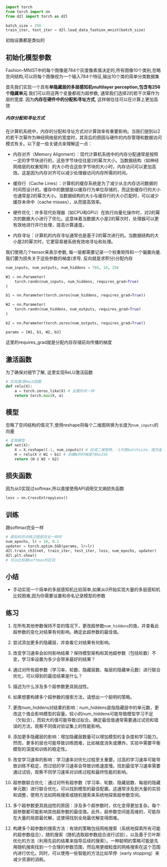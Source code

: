 ```python
import torch  
from torch import nn  
from d2l import torch as d2l  
  
batch_size = 256  
train_iter, test_iter = d2l.load_data_fashion_mnist(batch_size)
```
初始设置都是类似的

## 初始化模型参数

Fashion-MNIST中的每个图像是784个灰度像素值决定的,所有图像10个类别,忽略空间结构,可以将每个图像视为一个输入784个特征,输出10个类的简单分类数据集

首先我们实现一个具有**单隐藏层的多层感知机multilayer perception,包含有256个隐藏单元** 我们可以将这两个变量都视为超参数, 通常我们选择2的若干次幂作为层的宽度. 因为**内存在硬件中的分配和寻址方式**, 这样做往往可以在计算上更加高效

##### 内存分配和寻址方式
在计算机系统中，内存的分配和寻址方式对计算效率有重要影响。当我们提到以2的若干次幂作为神经网络层的宽度时，其背后的原因与硬件的内存管理和数据访问模式有关。以下是一些关键点来理解这一点：

- 内存对齐（Memory Alignment）：现代计算机系统中的内存分配通常是按照一定的字节块进行的，这些字节块往往是2的幂次大小。当数据结构（如神经网络层的权重矩阵）的大小符合这些字节块的大小时，内存访问可以更加高效。这是因为内存对齐可以减少处理器访问内存所需的时间。

- 缓存行（Cache Lines）：计算机的缓存系统是为了减少从主内存访问数据的时间而设计的。缓存中的数据是以缓存行为单位存储的，而这些缓存行的大小也通常是2的幂次大小。当数据结构的大小与缓存行的大小匹配时，可以减少缓存未命中（cache misses），从而提高效率。

- 硬件优化：许多现代处理器（如CPU和GPU）在执行向量化操作时，对2的幂次的数据大小进行了优化。这意味着当数据大小是2的幂次时，处理器可以更有效地进行并行处理，提高计算速度。

- 内存寻址：计算机的内存寻址通常也是基于2的幂次进行的。当数据结构的大小是2的幂次时，它更容易被系统有效地寻址和处理。


我们使用几个tensor来表示参数, 每一层都需要记录一个权重矩阵和一个偏置向量. 我们要为损失关于这些参数的梯度(求导, 反向就是求积分)分配内存
```python
num_inputs, num_outputs, num_hiddens = 784, 10, 256  
  
W1 = nn.Parameter(  
    torch.randn(num_inputs, num_hiddens, requires_grad=True)  
)  
  
b1 = nn.Parameter(torch.zeros(num_hiddens, requires_grad=True))  
  
W2 = nn.Parameter(  
    torch.randn(num_hiddens, num_outputs, requires_grad=True)  
)  
  
b2 = nn.Parameter(torch.zeros(num_outputs, requires_grad=True))  
  
params = [W1, b1, W2, b2]
```
这里的requires_grad就是分配内存存储前向传播的梯度

## 激活函数

为了确保对细节了解, 这里实现ReLU激活函数
```python
# 实现激活ReLU函数  
def relu(X):  
    a = torch.zeros_like(X) # 设置形状一样  
    return torch.max(X, a)
```

## 模型

忽略了空间结构的情况下,使用reshape将每个二维图转换为长度为`num_inputs`的向量
```python
# 实现模型  
def net(X):  
    X = X.reshape((-1, num_inputs)) # 拉成二维矩阵，-1代表batchsize，因为是自动输入  
    H = relu(X @ W1 + b1) # 创建W的时候是786x256  
    return (H @ W2 + b2)
```

## 损失函数

因为从0实现过softmax,所以直接使用API调用交叉熵损失函数
```python
loss = nn.CrossEntropyLoss()
```

## 训练

跟softmax完全一样
```python
# 感知机的训练过程是完全一样的  
num_epochs, lr = 10, 0.1  
updater = torch.optim.SGD(params, lr=lr)  
d2l.train_ch3(net, train_iter, test_iter, loss, num_epochs, updater)  
d2l.plt.show()  
# 可以比较跟softmax的区别
```

## 小结

- 手动实现一个简单的多层感知机比较简单,如果从0开始实现大量的多层感知机比较困难,因为你需要设置和命名记录模型的参数


## 练习

1. 在所有其他参数保持不变的情况下，更改超参数`num_hiddens`的值，并查看此超参数的变化对结果有何影响。确定此超参数的最佳值。
2. 尝试添加更多的隐藏层，并查看它对结果有何影响。
3. 改变学习速率会如何影响结果？保持模型架构和其他超参数（包括轮数）不变，学习率设置为多少会带来最好的结果？
4. 通过对所有超参数（学习率、轮数、隐藏层数、每层的隐藏单元数）进行联合优化，可以得到的最佳结果是什么？
5. 描述为什么涉及多个超参数更具挑战性。
6. 如果想要构建多个超参数的搜索方法，请想出一个聪明的策略。


1. 更改num_hiddens对结果的影响：num_hiddens是指隐藏层中的单元数，更改这个值会影响模型的容量。较小的num_hiddens可能导致模型学习不足（欠拟合），而较大的值可能导致过拟合。确定最佳值通常需要通过试验和错误的方法，观察不同值对验证集上的性能影响。

2. 添加更多隐藏层的影响：增加隐藏层数量可以增加模型的复杂度和学习能力。然而，更多的层也可能导致训练困难，比如梯度消失或爆炸。实验中需要平衡模型的深度和训练的稳定性。

3. 改变学习速率的影响：学习速率对优化过程至关重要。过高的学习速率可能导致训练不稳定，而过低的学习速率会导致训练速度慢。找到最佳学习速率需要通过试验，观察不同学习速率对训练过程和最终性能的影响。

4. 超参数联合优化：通过对所有超参数（学习率、轮数、隐藏层数、每层的隐藏单元数）进行联合优化，可以找到模型的最佳配置。这通常涉及到大量的实验和调整，使用方法如网格搜索或随机搜索来系统地探索超参数空间。

5. 多个超参数更具挑战性的原因：涉及多个超参数时，优化变得更加复杂。每个超参数都可能影响其他超参数的最佳值。此外，超参数空间是高维的，可能存在大量的局部最优解，这使得找到全局最优解变得困难。

6. 构建多个超参数的搜索方法：有效的策略包括网格搜索（系统地探索所有可能的超参数组合），随机搜索（随机选取超参数组合进行试验），以及基于贝叶斯优化的方法（利用先前的结果来指导后续的搜索）。一种聪明的策略可能是先用随机搜索找到一个合理的参数范围，然后用更细粒度的网格搜索在这个范围内进行优化。同时，可以使用一些智能的方法比如早停（early stopping）来减少资源的消耗。


